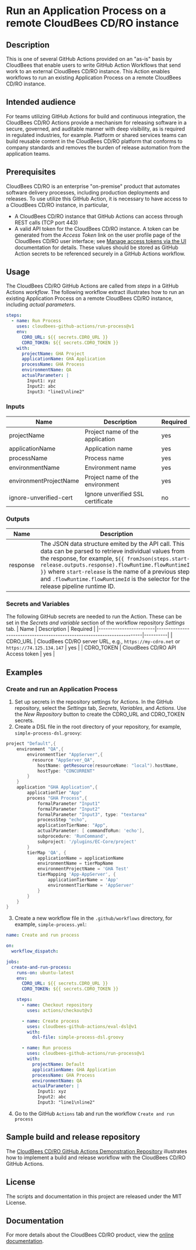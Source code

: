 # Run an Application Process on a remote CloudBees CD/RO instance
## Description
This is one of several GitHub Actions provided on an "as-is" basis by CloudBees that enable users to write GitHub Action Workflows that send work to an external CloudBees CD/RO instance. This Action enables workflows to run an existing Application Process on a remote CloudBees CD/RO instance.
## Intended audience
For teams utilizing GitHub Actions for build and continuous integration, the CloudBees CD/RO Actions provide a mechanism for releasing software in a secure, governed, and auditable manner with deep visibility, as is required in regulated industries, for example. Platform or shared services teams can build reusable content in the CloudBees CD/RO platform that conforms to company standards and removes the burden of release automation from the application teams.
## Prerequisites
CloudBees CD/RO is an enterprise "on-premise" product that automates software delivery processes, including production deployments and releases. To use utilize this GitHub Action, it is necessary to have access to a CloudBees CD/RO instance, in particular, 
- A CloudBees CD/RO instance that GitHub Actions can access through REST calls (TCP port 443)
- A valid API token for the CloudBees CD/RO instance. A token can be generated from the _Access Token_ link on the user profile page of the CloudBees CD/RO user interface; see [Manage access tokens via the UI](https://docs.cloudbees.com/docs/cloudbees-cd/latest/intro/sign-in-cd#_manage_access_tokens_via_the_ui) documentation for details.
These values should be stored as GitHub Action secrets to be referenced securely in a GitHub Actions workflow.
## Usage
The CloudBees CD/RO GitHub Actions are called from _steps_ in a GitHub Actions _workflow_. The following workflow extract illustrates how to run an existing Application Process on a remote CloudBees CD/RO instance, including _actual parameters_.
```yaml
steps:
  - name: Run Process
    uses: cloudbees-github-actions/run-process@v1
    env:
      CDRO_URL: ${{ secrets.CDRO_URL }}
      CDRO_TOKEN: ${{ secrets.CDRO_TOKEN }}
    with:
      projectName: GHA Project
      applicationName: GHA Application
      processName: GHA Process
      environmentName: QA
      actualParameter: |
        Input1: xyz
        Input2: abc
        Input3: "line1\nline2"
```
### Inputs
| Name                   | Description                                                            | Required |
|------------------------|------------------------------------------------------------------------|----------|
| projectName            | Project name of the application                                        | yes      |
| applicationName        | Application name                                                       | yes      |
| processName            | Process name                                                           | yes      |
| environmentName        | Environment name                                                       | yes      |
| environmentProjectName | Project name of the environment                                        | yes      |
| ignore-unverified-cert | Ignore unverified SSL certificate                                      | no       |
### Outputs
| Name                   | Description                                                            |
|------------------------|------------------------------------------------------------------------|
| response               | The JSON data structure emited by the API call. This data can be parsed to retrieve individual values from the response, for example, `${{ fromJson(steps.start-release.outputs.response).flowRuntime.flowRuntimeId }}` where `start-release` is the name of a previous step and `.flowRuntime.flowRuntimeId` is the selector for the release pipeline runtime ID. |
### Secrets and Variables
The following GitHub secrets are needed to run the Action. These can be set in the _Secrets and variable_ section of the workflow repository _Settings_ tab.
| Name                   | Description                                                            | Required |
|------------------------|------------------------------------------------------------------------|----------|
| CDRO_URL               | CloudBees CD/RO server URL, e.g., `https://my-cdro.net` or `https://74.125.134.147` | yes |
| CDRO_TOKEN             | CloudBees CD/RO API Access token                                       | yes      |
## Examples
### Create and run an Application Process
1. Set up secrets in the repository settings for Actions. In the GitHub repository, select the _Settings_ tab, _Secrets_, _Variables_, and _Actions_. Use the _New Repository_ button to create the CDRO_URL and CDRO_TOKEN secrets.
2. Create a DSL file in the root directory of your repository, for example, `simple-process-dsl.groovy`:
```groovy
project "Default",{
	environment "QA",{
		environmentTier "AppServer",{
		  resource "AppServer_QA",
			hostName: getResource(resourceName: "local").hostName,
			hostType: "CONCURRENT"
		}
	}
	application "GHA Application",{
		applicationTier "App"
		process "GHA Process",{
			formalParameter "Input1"
			formalParameter "Input2"
			formalParameter "Input3", type: "textarea"
			processStep "echo",
			applicationTierName: "App",
			actualParameter: [ commandToRun: 'echo'],
			subprocedure: 'RunCommand',
			subproject: '/plugins/EC-Core/project'
		}
		tierMap 'QA', {
			applicationName = applicationName
			environmentName = tierMapName
			environmentProjectName = 'GHA Test'
			tierMapping 'App-AppServer', {
				applicationTierName = 'App'
				environmentTierName = 'AppServer'
			}
		}
	}
}
```
3. Create a new workflow file in the `.github/workflows` directory, for example, `simple-process.yml`:
```yaml
name: Create and run process

on:
  workflow_dispatch:

jobs:
  create-and-run-process:
    runs-on: ubuntu-latest
    env:
      CDRO_URL: ${{ secrets.CDRO_URL }}
      CDRO_TOKEN: ${{ secrets.CDRO_TOKEN }}

    steps:
      - name: Checkout repository
        uses: actions/checkout@v3

      - name: Create process
        uses: cloudbees-github-actions/eval-dsl@v1
        with:
          dsl-file: simple-process-dsl.groovy

      - name: Run process
        uses: cloudbees-github-actions/run-process@v1
        with:
          projectName: Default
          applicationName: GHA Application
          processName: GHA Process
          environmentName: QA
          actualParameter: |
            Input1: xyz
            Input2: abc
            Input3: "line1\nline2"
```
4. Go to the GitHub `Actions` tab and run the workflow `Create and run process`
## Sample build and release repository
The [CloudBees CD/RO GitHub Actions Demonstration Repository](https://github.com/cloudbees-demos/gh-actions-demo) illustrates how to implement a build and release workflow with the CloudBees CD/RO GitHub Actions.
## License
The scripts and documentation in this project are released under the MIT License.
## Documentation
For more details about the CloudBees CD/RO product, view the [online documentation](https://docs.cloudbees.com/docs/cloudbees-cd/latest/).

